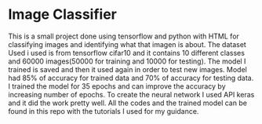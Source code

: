 # Image Classifier
This is a small project done using tensorflow and python with HTML for classifying images and identifying what that imagen is about.
The dataset Used i used is from tensorflow cifar10 and it contains 10 different classes and 60000 images(50000 for training and 10000 for testing).
The model I trained is saved and then it used again in order to test new images.
Model had 85% of accuracy for trained data and 70% of accuracy for testing data.
I trained the model for 35 epochs and can improve the accuracy by increasing number of epochs.
To create the neural network I used API keras and it did the work pretty well.
All the codes and the trained model can be found in  this repo with the tutorials I used for my guidance.
